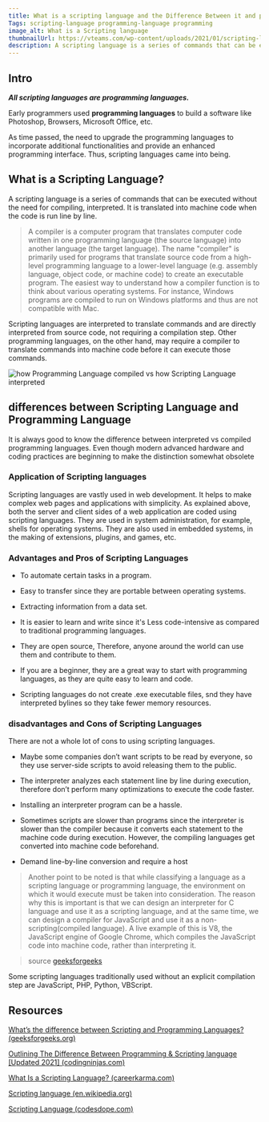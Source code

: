 ```yaml
---
title: What is a scripting language and the Difference Between it and programming language
Tags: scripting-language programming-language programming
image_alt: What is a Scripting language
thumbnailUrl: https://vteams.com/wp-content/uploads/2021/01/scripting-languages.jpg
description: A scripting language is a series of commands that can be executed without the need for compiling, it's interpreted line by line into machine code
---
```


## Intro

**_All scripting languages are programming languages._**

Early programmers used **programming languages** to build a software like Photoshop, Browsers, Microsoft Office, etc.

As time passed, the need to upgrade the programming languages to incorporate additional functionalities and provide an enhanced programming interface. Thus, scripting languages came into being.

## What is a Scripting Language?

A scripting language is a series of commands that can be executed without the need for compiling, interpreted. It is translated into machine code when the code is run line by line.

> A compiler is a computer program that translates computer code written in one programming language (the source language) into another language (the target language). The name "compiler" is primarily used for programs that translate source code from a high-level programming language to a lower-level language (e.g. assembly language, object code, or machine code) to create an executable program.
> The easiest way to understand how a compiler function is to think about various operating systems. For instance, Windows programs are compiled to run on Windows platforms and thus are not compatible with Mac.

Scripting languages are interpreted to translate commands and are directly interpreted from source code, not requiring a compilation step. Other programming languages, on the other hand, may require a compiler to translate commands into machine code before it can execute those commands.

![how Programming Language compiled vs how Scripting Language interpreted](https://www.dl.dropboxusercontent.com/s/0orbgxxw8xjbwpt/script.png)

## differences between Scripting Language and Programming Language

It is always good to know the difference between interpreted vs compiled programming languages. Even though modern advanced hardware and coding practices are beginning to make the distinction somewhat obsolete

### Application of Scripting languages

Scripting languages are vastly used in web development. It helps to make complex web pages and applications with simplicity. As explained above, both the server and client sides of a web application are coded using scripting languages. They are used in system administration, for example, shells for operating systems. They are also used in embedded systems, in the making of extensions, plugins, and games, etc.

### Advantages and Pros of Scripting Languages

- To automate certain tasks in a program.

- Easy to transfer since they are portable between operating systems.

- Extracting information from a data set.

- It is easier to learn and write since it's Less code-intensive as compared to traditional programming languages.

- They are open source, Therefore, anyone around the world can use them and contribute to them.

- If you are a beginner, they are a great way to start with programming languages, as they are quite easy to learn and code.

- Scripting languages do not create .exe executable files, snd they have interpreted bylines so they take fewer memory resources.

### disadvantages and Cons of Scripting Languages

There are not a whole lot of cons to using scripting languages.

- Maybe some companies don’t want scripts to be read by everyone, so they use server-side scripts to avoid releasing them to the public.

- The interpreter analyzes each statement line by line during execution, therefore don’t perform many optimizations to execute the code faster.

- Installing an interpreter program can be a hassle.

- Sometimes scripts are slower than programs since the interpreter is slower than the compiler because it converts each statement to the machine code during execution. However, the compiling languages get converted into machine code beforehand.

- Demand line-by-line conversion and require a host

> Another point to be noted is that while classifying a language as a scripting language or programming language, the environment on which it would execute must be taken into consideration. The reason why this is important is that we can design an interpreter for C language and use it as a scripting language, and at the same time, we can design a compiler for JavaScript and use it as a non-scripting(compiled language). A live example of this is V8, the JavaScript engine of Google Chrome, which compiles the JavaScript code into machine code, rather than interpreting it.

> source [geeksforgeeks](https://www.geeksforgeeks.org/whats-the-difference-between-scripting-and-programming-languages/)

Some scripting languages traditionally used without an explicit compilation step are JavaScript, PHP, Python, VBScript.

## Resources

[What’s the difference between Scripting and Programming Languages? (geeksforgeeks.org)](https://www.geeksforgeeks.org/whats-the-difference-between-scripting-and-programming-languages/)

[Outlining The Difference Between Programming & Scripting language [Updated 2021] (codingninjas.com)](https://www.codingninjas.com/blog/2018/12/08/difference-between-a-programming-language-and-a-scripting-language/)

[What Is a Scripting Language? (careerkarma.com)](https://careerkarma.com/blog/what-is-a-scripting-language/)

[Scripting language (en.wikipedia.org)](https://en.wikipedia.org/wiki/Scripting_language)

[Scripting Language (codesdope.com)](https://www.codesdope.com/blog/article/scripting-language/)
